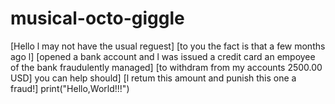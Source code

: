 # musical-octo-giggle
[Hello l may not have the usual reguest] [to you the fact is that a few months ago l] [opened a bank account and l was issued a credit card an empoyee of the bank fraudulently managed] [to withdram from my accounts 2500.00 USD] you can help should] [l retum this amount and punish this one a fraud!]
print("Hello,World!!!")
